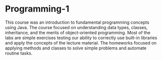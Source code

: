 # Programming-1
This course was an introduction to fundamental programming concepts using Java. The course focused on understanding data types, classes, inheritance, and the merits of object-oriented programming. Most of the labs are simple exercises testing our ability to correctly use built-in libraries and apply the concepts of the lecture material. The homeworks focused on applying methods and classes to solve simple problems and automate routine tasks.
